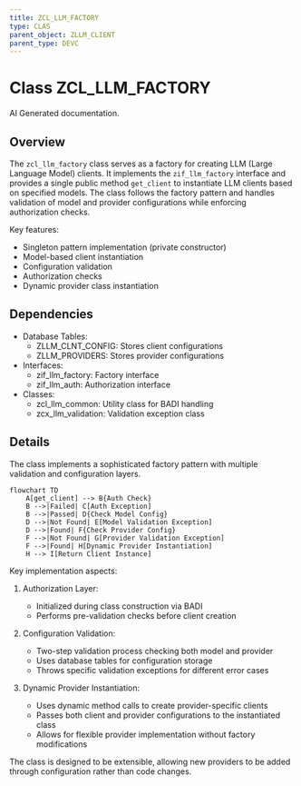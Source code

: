 ```yaml
---
title: ZCL_LLM_FACTORY
type: CLAS
parent_object: ZLLM_CLIENT
parent_type: DEVC
---
```


# Class ZCL_LLM_FACTORY

AI Generated documentation.

## Overview

The `zcl_llm_factory` class serves as a factory for creating LLM (Large Language Model) clients. It implements the `zif_llm_factory` interface and provides a single public method `get_client` to instantiate LLM clients based on specified models. The class follows the factory pattern and handles validation of model and provider configurations while enforcing authorization checks.

Key features:

- Singleton pattern implementation (private constructor)
- Model-based client instantiation
- Configuration validation
- Authorization checks
- Dynamic provider class instantiation

## Dependencies

- Database Tables:
  - ZLLM_CLNT_CONFIG: Stores client configurations
  - ZLLM_PROVIDERS: Stores provider configurations
- Interfaces:
  - zif_llm_factory: Factory interface
  - zif_llm_auth: Authorization interface
- Classes:
  - zcl_llm_common: Utility class for BADI handling
  - zcx_llm_validation: Validation exception class

## Details

The class implements a sophisticated factory pattern with multiple validation and configuration layers.

```mermaid
flowchart TD
    A[get_client] --> B{Auth Check}
    B -->|Failed| C[Auth Exception]
    B -->|Passed| D{Check Model Config}
    D -->|Not Found| E[Model Validation Exception]
    D -->|Found| F{Check Provider Config}
    F -->|Not Found| G[Provider Validation Exception]
    F -->|Found| H[Dynamic Provider Instantiation]
    H --> I[Return Client Instance]
```

Key implementation aspects:

1. Authorization Layer:
   - Initialized during class construction via BADI
   - Performs pre-validation checks before client creation

2. Configuration Validation:
   - Two-step validation process checking both model and provider
   - Uses database tables for configuration storage
   - Throws specific validation exceptions for different error cases

3. Dynamic Provider Instantiation:
   - Uses dynamic method calls to create provider-specific clients
   - Passes both client and provider configurations to the instantiated class
   - Allows for flexible provider implementation without factory modifications

The class is designed to be extensible, allowing new providers to be added through configuration rather than code changes.
